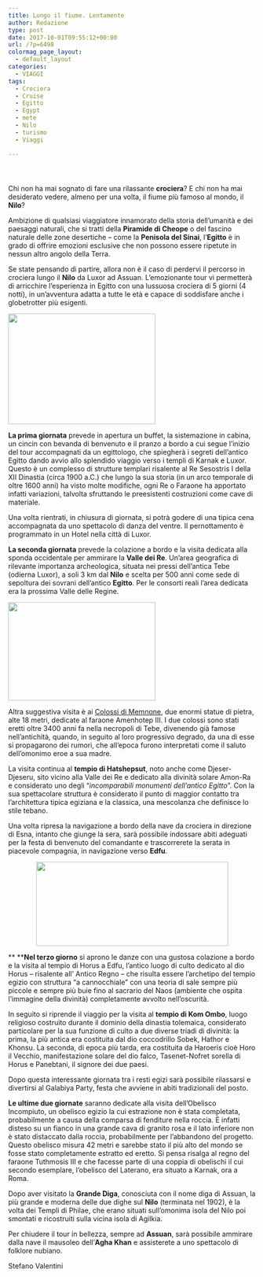 ```yaml
---
title: Lungo il fiume. Lentamente
author: Redazione
type: post
date: 2017-10-01T09:55:12+00:00
url: /?p=6498
colormag_page_layout:
  - default_layout
categories:
  - VIAGGI
tags:
  - Crociera
  - Cruise
  - Egitto
  - Egypt
  - mete
  - Nilo
  - turismo
  - Viaggi

---
```

### 

&nbsp;

Chi non ha mai sognato di fare una rilassante **crociera**? E chi non ha mai desiderato vedere, almeno per una volta, il fiume più famoso al mondo, il **Nilo**?

Ambizione di qualsiasi viaggiatore innamorato della storia dell’umanità e dei paesaggi naturali, che si tratti della **Piramide di Cheope** o del fascino naturale delle zone desertiche – come la **Penisola del Sinai**, l’**Egitto** è in grado di offrire emozioni esclusive che non possono essere ripetute in nessun altro angolo della Terra.

Se state pensando di partire, allora non è il caso di perdervi il percorso in crociera lungo il **Nilo** da Luxor ad Assuan. L’emozionante tour vi permetterà di arricchire l’esperienza in Egitto con una lussuosa crociera di 5 giorni (4 notti), in un’avventura adatta a tutte le età e capace di soddisfare anche i globetrotter più esigenti.

<img decoding="async" loading="lazy" class="alignnone size-medium wp-image-6506 alignleft" src="https://progressonline.it/wp-content/uploads/2017/10/temple-of-luxor800.600_-300x225.jpg" alt="" width="300" height="225" /> 

**La prima giornata** prevede in apertura un buffet, la sistemazione in cabina, un cincin con bevanda di benvenuto e il pranzo a bordo a cui segue l’inizio del tour accompagnati da un egittologo, che spiegherà i segreti dell’antico Egitto dando avvio allo splendido viaggio verso i templi di Karnak e Luxor. Questo è un complesso di strutture templari risalente al Re Sesostris I della XII Dinastia (circa 1900 a.C.) che lungo la sua storia (in un arco temporale di oltre 1600 anni) ha visto molte modifiche, ogni Re o Faraone ha apportato infatti variazioni, talvolta sfruttando le preesistenti costruzioni come cave di materiale.

Una volta rientrati, in chiusura di giornata, si potrà godere di una tipica cena accompagnata da uno spettacolo di danza del ventre. Il pernottamento è programmato in un Hotel nella città di Luxor.

**La seconda giornata** prevede la colazione a bordo e la visita dedicata alla sponda occidentale per ammirare la **Valle dei Re**. Un’area geografica di rilevante importanza archeologica, situata nei pressi dell’antica Tebe (odierna Luxor), a soli 3 km dal **Nilo** e scelta per 500 anni come sede di sepoltura dei sovrani dell’antico **Egitto**. Per le consorti reali l’area dedicata era la prossima Valle delle Regine.

<img decoding="async" loading="lazy" class="size-medium wp-image-6508 alignright" src="https://progressonline.it/wp-content/uploads/2017/10/Egypt_Luxor_The_Colossi_of_Memnon_-_panoramio-300x200.jpg" alt="" width="300" height="200" /> 

Altra suggestiva visita è ai [Colossi di Memnone][1], due enormi statue di pietra, alte 18 metri, dedicate al faraone Amenhotep III. I due colossi sono stati eretti oltre 3400 anni fa nella necropoli di Tebe, divenendo già famose nell&#8217;antichità, quando, in seguito al loro progressivo degrado, da una di esse si propagarono dei rumori, che all&#8217;epoca furono interpretati come il saluto dell&#8217;omonimo eroe a sua madre.

La visita continua al **tempio di Hatshepsut**, noto anche come Djeser-Djeseru, sito vicino alla Valle dei Re e dedicato alla divinità solare Amon-Ra e considerato uno degli &#8220;_incomparabili monumenti dell&#8217;antico Egitto_”. Con la sua spettacolare struttura è considerato il punto di maggior contatto tra l’architettura tipica egiziana e la classica, una mescolanza che definisce lo stile tebano.

Una volta ripresa la navigazione a bordo della nave da crociera in direzione di Esna, intanto che giunge la sera, sarà possibile indossare abiti adeguati per la festa di benvenuto del comandante e trascorrerete la serata in piacevole compagnia, in navigazione verso **Edfu**.

<p style="text-align: center;">
  <img decoding="async" loading="lazy" class="wp-image-6499 alignleft" src="https://progressonline.it/wp-content/uploads/2017/10/10__NI0065-300x129.jpg" alt="" width="391" height="171" />
</p>

** ****Nel terzo giorno** si aprono le danze con una gustosa colazione a bordo e la visita al tempio di Horus a Edfu, l’antico luogo di culto dedicato al dio Horus – risalente all’ Antico Regno – che risulta essere l&#8217;archetipo del tempio egizio con struttura &#8220;a cannocchiale&#8221; con una teoria di sale sempre più piccole e sempre più buie fino al sacrario del Naos (ambiente che ospita l’immagine della divinità) completamente avvolto nell&#8217;oscurità.

In seguito si riprende il viaggio per la visita al **tempio di Kom Ombo**, luogo religioso costruito durante il dominio della dinastia tolemaica, considerato particolare per la sua funzione di culto a due diverse triadi di divinità: la prima, la più antica era costituita dal dio coccodrillo Sobek, Hathor e Khonsu. La seconda, di epoca più tarda, era costituita da Haroeris cioè Horo il Vecchio, manifestazione solare del dio falco, Tasenet-Nofret sorella di Horus e Panebtani, il signore dei due paesi.

Dopo questa interessante giornata tra i resti egizi sarà possibile rilassarsi e divertirsi al Galabiya Party, festa che avviene in abiti tradizionali del posto.

**Le ultime due giornate** saranno dedicate alla visita dell’Obelisco Incompiuto, un obelisco egizio la cui estrazione non è stata completata, probabilmente a causa della comparsa di fenditure nella roccia. È infatti disteso su un fianco in una grande cava di granito rosa e il lato inferiore non è stato distaccato dalla roccia, probabilmente per l’abbandono del progetto. Questo obelisco misura 42 metri e sarebbe stato il più alto del mondo se fosse stato completamente estratto ed eretto. Si pensa risalga al regno del faraone Tuthmosis III e che facesse parte di una coppia di obelischi il cui secondo esemplare, l&#8217;obelisco del Laterano, era situato a Karnak, ora a Roma.

Dopo aver visitato la **Grande Diga**, conosciuta con il nome diga di Assuan, la più grande e moderna delle due dighe sul **Nilo** (terminata nel 1902), è la volta dei Templi di Philae, che erano situati sull’omonima isola del Nilo poi smontati e ricostruiti sulla vicina isola di Agilkia.

Per chiudere il tour in bellezza, sempre ad **Assuan**, sarà possibile ammirare dalla nave il mausoleo dell’**Agha Khan** e assisterete a uno spettacolo di folklore nubiano.

Stefano Valentini

 [1]: https://italiano.memphistours.com/Egitto/Guida/Luxor/wiki/I-Colossi-di-Memnon